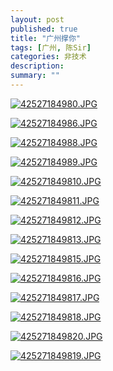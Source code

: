 ```yaml
---
layout: post
published: true
title: "广州撑你"
tags: [广州, 陈Sir]
categories: 非技术    
description: 
summary: ""
---
```

[![42527184980.JPG][]][42527184980.JPG]

[![42527184986.JPG][]][42527184986.JPG]

[![42527184988.JPG][]][42527184988.JPG]

[![42527184989.JPG][]][42527184989.JPG]  


[![425271849810.JPG][]][425271849810.JPG]

[![425271849811.JPG][]][425271849811.JPG]  


[![425271849812.JPG][]][425271849812.JPG]

[![425271849813.JPG][]][425271849813.JPG]

[![425271849815.JPG][]][425271849815.JPG]

[![425271849816.JPG][]][425271849816.JPG]

[![425271849817.JPG][]][425271849817.JPG]

[![425271849818.JPG][]][425271849818.JPG]

[![425271849820.JPG][]][425271849820.JPG]

[![425271849819.JPG][]][425271849819.JPG]


[42527184980.JPG]: http://art.5d.cn/SArts/2007-08/42527184980.JPG
[42527184986.JPG]: http://art.5d.cn/SArts/2007-08/42527184986.JPG
[42527184988.JPG]: http://art.5d.cn/SArts/2007-08/42527184988.JPG
[42527184989.JPG]: http://art.5d.cn/SArts/2007-08/42527184989.JPG
[425271849810.JPG]: http://art.5d.cn/SArts/2007-08/425271849810.JPG
[425271849811.JPG]: http://art.5d.cn/SArts/2007-08/425271849811.JPG
[425271849812.JPG]: http://art.5d.cn/SArts/2007-08/425271849812.JPG
[425271849813.JPG]: http://art.5d.cn/SArts/2007-08/425271849813.JPG
[425271849815.JPG]: http://art.5d.cn/SArts/2007-08/425271849815.JPG
[425271849816.JPG]: http://art.5d.cn/SArts/2007-08/425271849816.JPG
[425271849817.JPG]: http://art.5d.cn/SArts/2007-08/425271849817.JPG
[425271849818.JPG]: http://art.5d.cn/SArts/2007-08/425271849818.JPG
[425271849820.JPG]: http://art.5d.cn/SArts/2007-08/425271849820.JPG
[425271849819.JPG]: http://art.5d.cn/SArts/2007-08/425271849819.JPG